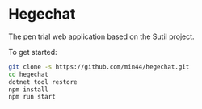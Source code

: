 # Hegechat
The pen trial web application based on the Sutil project.

To get started:

```sh
git clone -s https://github.com/min44/hegechat.git
cd hegechat
dotnet tool restore
npm install
npm run start
```
